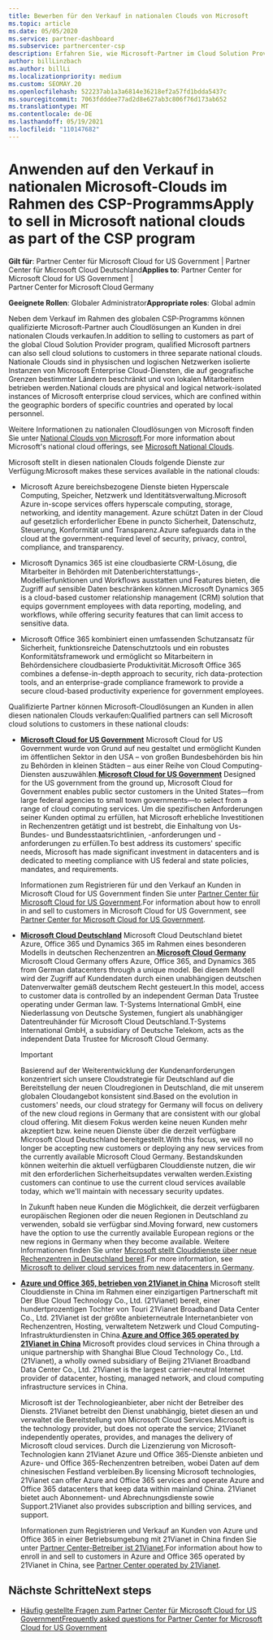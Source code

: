 ```yaml
---
title: Bewerben für den Verkauf in nationalen Clouds von Microsoft
ms.topic: article
ms.date: 05/05/2020
ms.service: partner-dashboard
ms.subservice: partnercenter-csp
description: Erfahren Sie, wie Microsoft-Partner im Cloud Solution Provider-Programm an Kunden verkaufen können, die in unterstützten nationalen Clouds registriert sind.
author: billLinzbach
ms.author: billLi
ms.localizationpriority: medium
ms.custom: SEOMAY.20
ms.openlocfilehash: 522237ab1a3a6814e36218ef2a57fd1bdda5437c
ms.sourcegitcommit: 7063fdddee77ad2d8e627ab3c806f76d173ab652
ms.translationtype: MT
ms.contentlocale: de-DE
ms.lasthandoff: 05/19/2021
ms.locfileid: "110147682"
---
```

# <a name="apply-to-sell-in-microsoft-national-clouds-as-part-of-the-csp-program"></a><span data-ttu-id="0bd1b-103">Anwenden auf den Verkauf in nationalen Microsoft-Clouds im Rahmen des CSP-Programms</span><span class="sxs-lookup"><span data-stu-id="0bd1b-103">Apply to sell in Microsoft national clouds as part of the CSP program</span></span>

<span data-ttu-id="0bd1b-104">**Gilt für**: Partner Center für Microsoft Cloud for US Government | Partner Center für Microsoft Cloud Deutschland</span><span class="sxs-lookup"><span data-stu-id="0bd1b-104">**Applies to**: Partner Center for Microsoft Cloud for US Government | Partner Center for Microsoft Cloud Germany</span></span>

<span data-ttu-id="0bd1b-105">**Geeignete Rollen**: Globaler Administrator</span><span class="sxs-lookup"><span data-stu-id="0bd1b-105">**Appropriate roles**: Global admin</span></span>

<span data-ttu-id="0bd1b-106">Neben dem Verkauf im Rahmen des globalen CSP-Programms können qualifizierte Microsoft-Partner auch Cloudlösungen an Kunden in drei nationalen Clouds verkaufen.</span><span class="sxs-lookup"><span data-stu-id="0bd1b-106">In addition to selling to customers as part of the global Cloud Solution Provider program, qualified Microsoft partners can also sell cloud solutions to customers in three separate national clouds.</span></span> <span data-ttu-id="0bd1b-107">Nationale Clouds sind in physischen und logischen Netzwerken isolierte Instanzen von Microsoft Enterprise Cloud-Diensten, die auf geografische Grenzen bestimmter Ländern beschränkt und von lokalen Mitarbeitern betrieben werden.</span><span class="sxs-lookup"><span data-stu-id="0bd1b-107">National clouds are physical and logical network-isolated instances of Microsoft enterprise cloud services, which are confined within the geographic borders of specific countries and operated by local personnel.</span></span>

<span data-ttu-id="0bd1b-108">Weitere Informationen zu nationalen Cloudlösungen von Microsoft finden Sie unter [National Clouds von Microsoft](https://www.microsoft.com/trustcenter/cloudservices/nationalcloud).</span><span class="sxs-lookup"><span data-stu-id="0bd1b-108">For more information about Microsoft's national cloud offerings, see [Microsoft National Clouds](https://www.microsoft.com/trustcenter/cloudservices/nationalcloud).</span></span>

<span data-ttu-id="0bd1b-109">Microsoft stellt in diesen nationalen Clouds folgende Dienste zur Verfügung:</span><span class="sxs-lookup"><span data-stu-id="0bd1b-109">Microsoft makes these services available in the national clouds:</span></span>

-   <span data-ttu-id="0bd1b-110">Microsoft Azure bereichsbezogene Dienste bieten Hyperscale Computing, Speicher, Netzwerk und Identitätsverwaltung.</span><span class="sxs-lookup"><span data-stu-id="0bd1b-110">Microsoft Azure in-scope services offers hyperscale computing, storage, networking, and identity management.</span></span> <span data-ttu-id="0bd1b-111">Azure schützt Daten in der Cloud auf gesetzlich erforderlicher Ebene in puncto Sicherheit, Datenschutz, Steuerung, Konformität und Transparenz.</span><span class="sxs-lookup"><span data-stu-id="0bd1b-111">Azure safeguards data in the cloud at the government-required level of security, privacy, control, compliance, and transparency.</span></span>

-   <span data-ttu-id="0bd1b-112">Microsoft Dynamics 365 ist eine cloudbasierte CRM-Lösung, die Mitarbeiter in Behörden mit Datenberichterstattungs-, Modellierfunktionen und Workflows ausstatten und Features bieten, die Zugriff auf sensible Daten beschränken können.</span><span class="sxs-lookup"><span data-stu-id="0bd1b-112">Microsoft Dynamics 365 is a cloud-based customer relationship management (CRM) solution that equips government employees with data reporting, modeling, and workflows, while offering security features that can limit access to sensitive data.</span></span>

-   <span data-ttu-id="0bd1b-113">Microsoft Office 365 kombiniert einen umfassenden Schutzansatz für Sicherheit, funktionsreiche Datenschutztools und ein robustes Konformitätsframework und ermöglicht so Mitarbeitern in Behördensichere cloudbasierte Produktivität.</span><span class="sxs-lookup"><span data-stu-id="0bd1b-113">Microsoft Office 365 combines a defense-in-depth approach to security, rich data-protection tools, and an enterprise-grade compliance framework to provide a secure cloud-based productivity experience for government employees.</span></span>

<span data-ttu-id="0bd1b-114">Qualifizierte Partner können Microsoft-Cloudlösungen an Kunden in allen diesen nationalen Clouds verkaufen:</span><span class="sxs-lookup"><span data-stu-id="0bd1b-114">Qualified partners can sell Microsoft cloud solutions to customers in these national clouds:</span></span>

-   <span data-ttu-id="0bd1b-115">[**Microsoft Cloud for US Government**](https://www.microsoft.com/trustcenter/cloudservices/nationalcloud#Microsoft_Cloud_for_US) Microsoft Cloud for US Government wurde von Grund auf neu gestaltet und ermöglicht Kunden im öffentlichen Sektor in den USA – von großen Bundesbehörden bis hin zu Behörden in kleinen Städten – aus einer Reihe von Cloud Computing-Diensten auszuwählen.</span><span class="sxs-lookup"><span data-stu-id="0bd1b-115">[**Microsoft Cloud for US Government**](https://www.microsoft.com/trustcenter/cloudservices/nationalcloud#Microsoft_Cloud_for_US) Designed for the US government from the ground up, Microsoft Cloud for Government enables public sector customers in the United States—from large federal agencies to small town governments—to select from a range of cloud computing services.</span></span> <span data-ttu-id="0bd1b-116">Um die spezifischen Anforderungen seiner Kunden optimal zu erfüllen, hat Microsoft erhebliche Investitionen in Rechenzentren getätigt und ist bestrebt, die Einhaltung von Us-Bundes- und Bundesstaatsrichtlinien, -anforderungen und -anforderungen zu erfüllen.</span><span class="sxs-lookup"><span data-stu-id="0bd1b-116">To best address its customers' specific needs, Microsoft has made significant investment in datacenters and is dedicated to meeting compliance with US federal and state policies, mandates, and requirements.</span></span> 

    <span data-ttu-id="0bd1b-117">Informationen zum Registrieren für und den Verkauf an Kunden in Microsoft Cloud for US Government finden Sie unter [Partner Center für Microsoft Cloud for US Government](partner-center-for-microsoft-us-govt-cloud.md).</span><span class="sxs-lookup"><span data-stu-id="0bd1b-117">For information about how to enroll in and sell to customers in Microsoft Cloud for US Government, see [Partner Center for Microsoft Cloud for US Government](partner-center-for-microsoft-us-govt-cloud.md).</span></span>

-   <span data-ttu-id="0bd1b-118">[**Microsoft Cloud Deutschland**](https://www.microsoft.com/trustcenter/cloudservices/nationalcloud#Microsoft_Cloud_Germany) Microsoft Cloud Deutschland bietet Azure, Office 365 und Dynamics 365 im Rahmen eines besonderen Modells in deutschen Rechenzentren an.</span><span class="sxs-lookup"><span data-stu-id="0bd1b-118">[**Microsoft Cloud Germany**](https://www.microsoft.com/trustcenter/cloudservices/nationalcloud#Microsoft_Cloud_Germany) Microsoft Cloud Germany offers Azure, Office 365, and Dynamics 365 from German datacenters through a unique model.</span></span> <span data-ttu-id="0bd1b-119">Bei diesem Modell wird der Zugriff auf Kundendaten durch einen unabhängigen deutschen Datenverwalter gemäß deutschem Recht gesteuert.</span><span class="sxs-lookup"><span data-stu-id="0bd1b-119">In this model, access to customer data is controlled by an independent German Data Trustee operating under German law.</span></span> <span data-ttu-id="0bd1b-120">T-Systems International GmbH, eine Niederlassung von Deutsche Systemen, fungiert als unabhängiger Datentreuhänder für Microsoft Cloud Deutschland.</span><span class="sxs-lookup"><span data-stu-id="0bd1b-120">T-Systems International GmbH, a subsidiary of Deutsche Telekom, acts as the independent Data Trustee for Microsoft Cloud Germany.</span></span>

    > [!IMPORTANT]  
    > <span data-ttu-id="0bd1b-121">Basierend auf der Weiterentwicklung der Kundenanforderungen konzentriert sich unsere Cloudstrategie für Deutschland auf die Bereitstellung der neuen Cloudregionen in Deutschland, die mit unserem globalen Cloudangebot konsistent sind.</span><span class="sxs-lookup"><span data-stu-id="0bd1b-121">Based on the evolution in customers' needs, our cloud strategy for Germany will focus on delivery of the new cloud regions in Germany that are consistent with our global cloud offering.</span></span> <span data-ttu-id="0bd1b-122">Mit diesem Fokus werden keine neuen Kunden mehr akzeptiert bzw. keine neuen Dienste über die derzeit verfügbare Microsoft Cloud Deutschland bereitgestellt.</span><span class="sxs-lookup"><span data-stu-id="0bd1b-122">With this focus, we will no longer be accepting new customers or deploying any new services from the currently available Microsoft Cloud Germany.</span></span> <span data-ttu-id="0bd1b-123">Bestandskunden können weiterhin die aktuell verfügbaren Clouddienste nutzen, die wir mit den erforderlichen Sicherheitsupdates verwalten werden.</span><span class="sxs-lookup"><span data-stu-id="0bd1b-123">Existing customers can continue to use the current cloud services available today, which we'll maintain with necessary security updates.</span></span>
    >  
    > <span data-ttu-id="0bd1b-124">In Zukunft haben neue Kunden die Möglichkeit, die derzeit verfügbaren europäischen Regionen oder die neuen Regionen in Deutschland zu verwenden, sobald sie verfügbar sind.</span><span class="sxs-lookup"><span data-stu-id="0bd1b-124">Moving forward, new customers have the option to use the currently available European regions or the new regions in Germany when they become available.</span></span> <span data-ttu-id="0bd1b-125">Weitere Informationen finden Sie unter [Microsoft stellt Clouddienste über neue Rechenzentren in Deutschland bereit](https://news.microsoft.com/europe/2018/08/31/microsoft-to-deliver-cloud-services-from-new-datacentres-in-germany-in-2019-to-meet-evolving-customer-needs/).</span><span class="sxs-lookup"><span data-stu-id="0bd1b-125">For more information, see [Microsoft to deliver cloud services from new datacenters in Germany](https://news.microsoft.com/europe/2018/08/31/microsoft-to-deliver-cloud-services-from-new-datacentres-in-germany-in-2019-to-meet-evolving-customer-needs/).</span></span>

    
-   <span data-ttu-id="0bd1b-126">[**Azure und Office 365, betrieben von 21Vianet in China**](https://www.microsoft.com/trustcenter/cloudservices/nationalcloud#Microsoft_Cloud_for_China) Microsoft stellt Clouddienste in China im Rahmen einer einzigartigen Partnerschaft mit Der Blue Cloud Technology Co., Ltd. (21Vianet) bereit, einer hundertprozentigen Tochter von Touri 21Vianet Broadband Data Center Co., Ltd. 21Vianet ist der größte anbieterneutrale Internetanbieter von Rechenzentren, Hosting, verwaltetem Netzwerk und Cloud Computing-Infrastrukturdiensten in China.</span><span class="sxs-lookup"><span data-stu-id="0bd1b-126">[**Azure and Office 365 operated by 21Vianet in China**](https://www.microsoft.com/trustcenter/cloudservices/nationalcloud#Microsoft_Cloud_for_China) Microsoft provides cloud services in China through a unique partnership with Shanghai Blue Cloud Technology Co., Ltd. (21Vianet), a wholly owned subsidiary of Beijing 21Vianet Broadband Data Center Co., Ltd. 21Vianet is the largest carrier-neutral Internet provider of datacenter, hosting, managed network, and cloud computing infrastructure services in China.</span></span> 

    <span data-ttu-id="0bd1b-127">Microsoft ist der Technologieanbieter, aber nicht der Betreiber des Diensts. 21Vianet betreibt den Dienst unabhängig, bietet diesen an und verwaltet die Bereitstellung von Microsoft Cloud Services.</span><span class="sxs-lookup"><span data-stu-id="0bd1b-127">Microsoft is the technology provider, but does not operate the service; 21Vianet independently operates, provides, and manages the delivery of Microsoft cloud services.</span></span> <span data-ttu-id="0bd1b-128">Durch die Lizenzierung von Microsoft-Technologien kann 21Vianet Azure und Office 365-Dienste anbieten und Azure- und Office 365-Rechenzentren betreiben, wobei Daten auf dem chinesischen Festland verbleiben.</span><span class="sxs-lookup"><span data-stu-id="0bd1b-128">By licensing Microsoft technologies, 21Vianet can offer Azure and Office 365 services and operate Azure and Office 365 datacenters that keep data within mainland China.</span></span> <span data-ttu-id="0bd1b-129">21Vianet bietet auch Abonnement- und Abrechnungsdienste sowie Support.</span><span class="sxs-lookup"><span data-stu-id="0bd1b-129">21Vianet also provides subscription and billing services, and support.</span></span>

    <span data-ttu-id="0bd1b-130">Informationen zum Registrieren und Verkauf an Kunden von Azure und Office 365 in einer Betriebsumgebung mit 21Vianet in China finden Sie unter [Partner Center-Betreiber ist 21Vianet](/previous-versions/windows/it-pro/windows-home-server/ff357696(v=ws.11)).</span><span class="sxs-lookup"><span data-stu-id="0bd1b-130">For information about how to enroll in and sell to customers in Azure and Office 365 operated by 21Vianet in China, see [Partner Center operated by 21Vianet](/previous-versions/windows/it-pro/windows-home-server/ff357696(v=ws.11)).</span></span>

## <a name="next-steps"></a><span data-ttu-id="0bd1b-131">Nächste Schritte</span><span class="sxs-lookup"><span data-stu-id="0bd1b-131">Next steps</span></span>

- [<span data-ttu-id="0bd1b-132">Häufig gestellte Fragen zum Partner Center für Microsoft Cloud for US Government</span><span class="sxs-lookup"><span data-stu-id="0bd1b-132">Frequently asked questions for Partner Center for Microsoft Cloud for US Government</span></span>](faq-for-us-govt-cloud.md)
